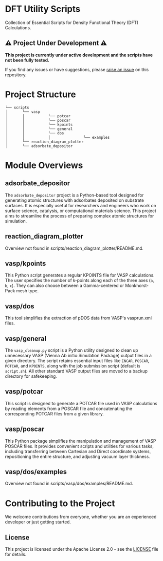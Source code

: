 # DFT Utility Scripts

Collection of Essential Scripts for Density Functional Theory (DFT) Calculations.

## ⚠️ Project Under Development ⚠️

**This project is currently under active development and the scripts have not been fully tested.**

If you find any issues or have suggestions, please [raise an issue](https://github.com/your-repo-link/issues) on this repository.


# Project Structure

```
└── scripts
│       └── vasp
│       │           └── potcar
│       │           └── poscar
│       │           └── kpoints
│       │           └── general
│       │           └── dos
│       │           │               └── examples
│       └── reaction_diagram_plotter
│       └── adsorbate_depositor
```


# Module Overviews

## adsorbate_depositor
The `adsorbate_depositor` project is a Python-based tool designed for generating atomic structures with adsorbates deposited on substrate surfaces. It is especially useful for researchers and engineers who work on surface science, catalysis, or computational materials science. This project aims to streamline the process of preparing complex atomic structures for simulation.

## reaction_diagram_plotter
Overview not found in scripts/reaction_diagram_plotter/README.md.

## vasp/kpoints
This Python script generates a regular KPOINTS file for VASP calculations. The user specifies the number of k-points along each of the three axes (`a`, `b`, `c`). They can also choose between a Gamma-centered or Monkhorst-Pack mesh type.

## vasp/dos
This tool simplifies the extraction of pDOS data from VASP's vasprun.xml files.

## vasp/general
The `vasp_cleanup.py` script is a Python utility designed to clean up unnecessary VASP (Vienna Ab initio Simulation Package) output files in a given directory. The script retains essential input files like `INCAR`, `POSCAR`, `POTCAR`, and `KPOINTS`, along with the job submission script (default is `script.sh`). All other standard VASP output files are moved to a backup directory for safekeeping.

## vasp/potcar
This script is designed to generate a POTCAR file used in VASP calculations by reading elements from a POSCAR file and concatenating the corresponding POTCAR files from a given library.

## vasp/poscar
This Python package simplifies the manipulation and management of VASP POSCAR files. It provides convenient scripts and utilities for various tasks, including transferring between Cartesian and Direct coordinate systems, repositioning the entire structure, and adjusting vacuum layer thickness.

## vasp/dos/examples
Overview not found in scripts/vasp/dos/examples/README.md.


# Contributing to the Project

We welcome contributions from everyone, whether you are an experienced developer or just getting started.


## License

This project is licensed under the Apache License 2.0 - see the [LICENSE](LICENSE) file for details.


